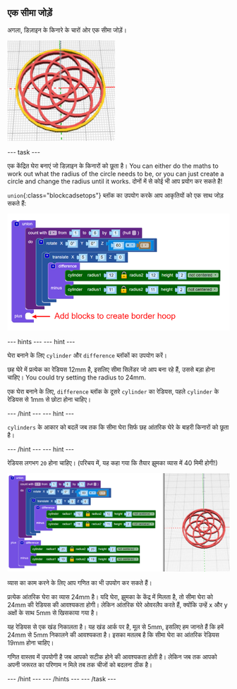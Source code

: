## एक सीमा जोड़ें

अगला, डिज़ाइन के किनारे के चारों ओर एक सीमा जोड़ें।

![स्क्रीनशॉट](images/pendant-border-show.png)

--- task ---

एक केंद्रित घेरा बनाएं जो डिज़ाइन के किनारों को छूता है। You can either do the maths to work out what the radius of the circle needs to be, or you can just create a circle and change the radius until it works. दोनों में से कोई भी आप प्रयोग कर सकते है!

`union`{:class="blockcadsetops"} ब्लॉक का उपयोग करके आप आकृतियों को एक साथ जोड़ सकते हैं:

![स्क्रीनशॉट](images/pendant-union.png)

--- hints --- --- hint ---

घेरा बनाने के लिए `cylinder` और `difference` ब्लॉकों का उपयोग करें।

छह घेरे में प्रत्येक का रेडियस 12mm है, इसलिए सीमा सिलेंडर जो आप बना रहे हैं, उससे बड़ा होना चाहिए। You could try setting the radius to 24mm.

एक घेरा बनाने के लिए, `difference` ब्लॉक के दूसरे `cylinder` का रेडियस, पहले `cylinder` के रेडियस से 1mm से छोटा होना चाहिए।

--- /hint --- --- hint ---

`cylinders` के आकार को बदलें जब तक कि सीमा घेरा सिर्फ छह आंतरिक घेरे के बाहरी किनारों को छूता है।

--- /hint --- --- hint ---

रेडियस लगभग `20` होना चाहिए। (परिचय में, यह कहा गया कि तैयार झुमका व्यास में 40 मिमी होगी!)

![स्क्रीनशॉट](images/pendant-border.png)

व्यास का काम करने के लिए आप गणित का भी उपयोग कर सकते हैं।

प्रत्येक आंतरिक घेरा का व्यास 24mm है। यदि घेरा, झुमका के केंद्र में मिलता है, तो सीमा घेरा को 24mm की रेडियस की आवश्यकता होगी। लेकिन आंतरिक घेरे ओवरलैप करते हैं, क्योंकि उन्हें x और y अक्षों के साथ 5mm से खिसकाया गया है।

यह रेडियस से एक खंड निकालता है। यह खंड आर्क पर है, मूल से 5mm, इसलिए हम जानते हैं कि हमें 24mm से 5mm निकालने की आवश्यकता है। इसका मतलब है कि सीमा घेरा का आंतरिक रेडियस 19mm होना चाहिए।

गणित वास्तव में उपयोगी है जब आपको सटीक होने की आवश्यकता होती है। लेकिन जब तक आपको अपनी जरूरत का परिणाम न मिले तब तक चीजों को बदलना ठीक है।

--- /hint --- --- /hints --- --- /task ---
